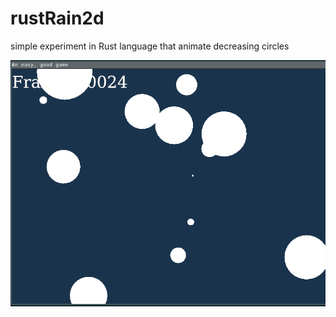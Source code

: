 # rustRain2d
simple experiment in Rust language that animate decreasing circles

![](resources/demo.gif)